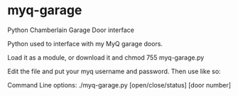 # myq-garage
Python Chamberlain Garage Door interface

Python used to interface with my MyQ garage doors. 

Load it as a module, or download it and chmod 755 myq-garage.py

Edit the file and put your myq username and password. Then use like so:

Command Line options:  ./myq-garage.py [open/close/status] [door number]
